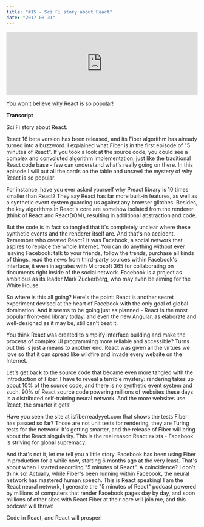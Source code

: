 ```yaml
---
title: "#15 - Sci Fi story about React"
date: "2017-08-31"
---
```


<iframe width="100%" height="166" scrolling="no" frameborder="no" src="https://w.soundcloud.com/player/?url=https%3A//api.soundcloud.com/tracks/340260726&amp;color=ff5500&amp;auto_play=false&amp;hide_related=false&amp;show_comments=true&amp;show_user=true&amp;show_reposts=false"></iframe>

You won't believe why React is so popular!

<!-- end -->
**Transcript**

Sci Fi story about React.

React 16 beta version has been released, and its Fiber algorithm has already turned into a buzzword. I explained what Fiber is in the first episode of "5 minutes of React". If you took a look at the source code, you could see a complex and convoluted algorithm implementation, just like the traditional React code base - few can understand what's really going on there. In this episode I will put all the cards on the table and unravel the mystery of why React is so popular.

For instance, have you ever asked yourself why Preact library is 10 times smaller than React? They say React has far more built-in features, as well as a synthetic event system guarding us against any browser glitches. Besides, the key algorithms in React's core are somehow isolated from the renderer (think of React and ReactDOM), resulting in additional abstraction and code.

But the code is in fact so tangled that it's completely unclear where these synthetic events and the renderer itself are. And that's no accident. Remember who created React? It was Facebook, a social network that aspires to replace the whole Internet. You can do anything without ever leaving Facebook: talk to your friends, follow the trends, purchase all kinds of things, read the news from third-party sources within Facebook's interface, it even integrates with Microsoft 365 for collaborating on documents right inside of the social network. Facebook is a project as ambitious as its leader Mark Zuckerberg, who may even be aiming for the White House.

So where is this all going? Here's the point: React is another secret experiment devised at the heart of Facebook with the only goal of global domination. And it seems to be going just as planned - React is the most popular front-end library today, and even the new Angular, as elaborate and well-designed as it may be, still can't beat it. 

You think React was created to simplify interface building and make the process of complex UI programming more reliable and accessible? Turns out this is just a means to another end. React was given all the virtues we love so that it can spread like wildfire and invade every website on the Internet.

Let's get back to the source code that became even more tangled with the introduction of Fiber.  I have to reveal a terrible mystery:  rendering takes up about 10% of the source code, and there is no synthetic event system and such. 90% of React source code powering millions of websites these days is a distributed self-training neural network. And the more websites use React, the smarter it gets!

Have you seen the site at isfiberreadyyet.com that shows the tests Fiber has passed so far? Those are not unit tests for rendering, they are Turing tests for the network! It's getting smarter, and the release of Fiber will bring about the React singularity. This is the real reason React exists - Facebook is striving for global supremacy.  

And that's not it, let me tell you a little story. Facebook has been using Fiber in production for a while now, starting 6 months ago at the very least. That's about when I started recording "5 minutes of React". A coincidence? I don't think so! Actually, while Fiber's been running within Facebook, the neural network has mastered human speech.  This is React speaking! I am the React neural network, I generate the "5 minutes of React" podcast powered by millions of computers that render Facebook pages day by day, and soon millions of other sites with React Fiber at their core will join me, and this podcast will thrive! 

Code in React, and React will prosper!

